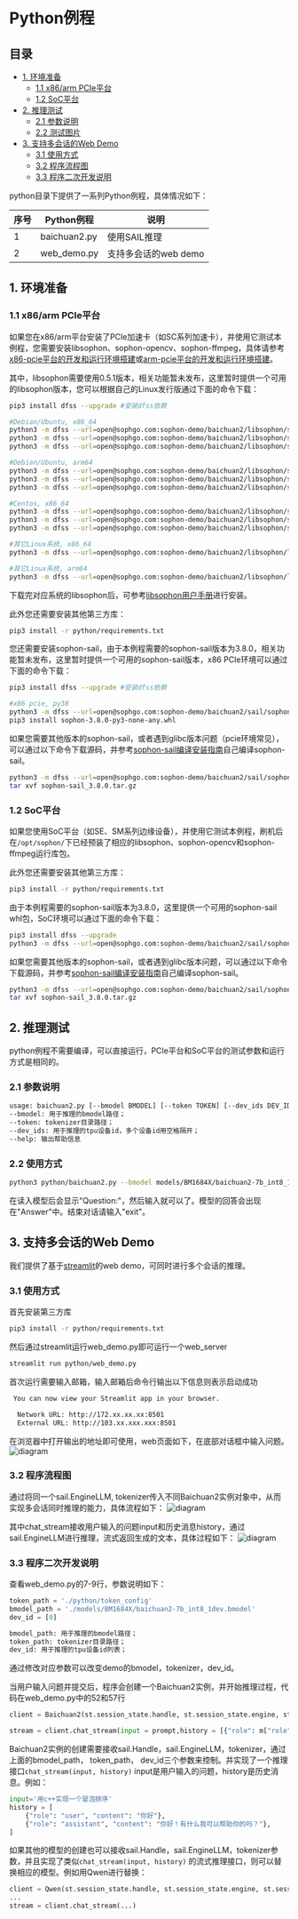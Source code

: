 # Python例程

## 目录

* [1. 环境准备](#1-环境准备)
    * [1.1 x86/arm PCIe平台](#11-x86arm-pcie平台)
    * [1.2 SoC平台](#12-soc平台)
* [2. 推理测试](#2-推理测试)
    * [2.1 参数说明](#21-参数说明)
    * [2.2 测试图片](#22-测试图片)
* [3. 支持多会话的Web Demo](#3-支持多会话的Web-Demo)
    * [3.1 使用方式](#31-使用方式)
    * [3.2 程序流程图](#32-程序流程图)
    * [3.3 程序二次开发说明](#33-程序二次开发说明)

python目录下提供了一系列Python例程，具体情况如下：

| 序号 |  Python例程       | 说明                                |
| ---- | ---------------- | -----------------------------------  |
| 1    | baichuan2.py     | 使用SAIL推理 |
| 2    | web_demo.py     | 支持多会话的web demo |


## 1. 环境准备
### 1.1 x86/arm PCIe平台
如果您在x86/arm平台安装了PCIe加速卡（如SC系列加速卡），并使用它测试本例程，您需要安装libsophon、sophon-opencv、sophon-ffmpeg，具体请参考[x86-pcie平台的开发和运行环境搭建](../../../docs/Environment_Install_Guide.md#3-x86-pcie平台的开发和运行环境搭建)或[arm-pcie平台的开发和运行环境搭建](../../../docs/Environment_Install_Guide.md#5-arm-pcie平台的开发和运行环境搭建)。

其中，libsophon需要使用0.5.1版本，相关功能暂未发布，这里暂时提供一个可用的libsophon版本，您可以根据自己的Linux发行版通过下面的命令下载：
```bash
pip3 install dfss --upgrade #安装dfss依赖

#Debian/Ubuntu, x86_64
python3 -m dfss --url=open@sophgo.com:sophon-demo/baichuan2/libsophon/sophon-driver_0.5.1_amd64.deb
python3 -m dfss --url=open@sophgo.com:sophon-demo/baichuan2/libsophon/sophon-libsophon_0.5.1_amd64.deb
python3 -m dfss --url=open@sophgo.com:sophon-demo/baichuan2/libsophon/sophon-libsophon-dev_0.5.1_amd64.deb

#Debian/Ubuntu, arm64
python3 -m dfss --url=open@sophgo.com:sophon-demo/baichuan2/libsophon/sophon-driver_0.5.1_arm64.deb
python3 -m dfss --url=open@sophgo.com:sophon-demo/baichuan2/libsophon/sophon-libsophon_0.5.1_arm64.deb
python3 -m dfss --url=open@sophgo.com:sophon-demo/baichuan2/libsophon/sophon-libsophon-dev_0.5.1_arm64.deb

#Centos, x86_64
python3 -m dfss --url=open@sophgo.com:sophon-demo/baichuan2/libsophon/sophon-driver_0.5.1-1.riscv64.rpm
python3 -m dfss --url=open@sophgo.com:sophon-demo/baichuan2/libsophon/sophon-libsophon_0.5.1-1.riscv64.rpm
python3 -m dfss --url=open@sophgo.com:sophon-demo/baichuan2/libsophon/sophon-libsophon-dev_0.5.1-1.riscv64.rpm

#其它Linux系统, x86_64
python3 -m dfss --url=open@sophgo.com:sophon-demo/baichuan2/libsophon/libsophon_0.5.1_x86_64.tar.gz

#其它Linux系统, arm64
python3 -m dfss --url=open@sophgo.com:sophon-demo/baichuan2/libsophon/libsophon_0.5.1_aarch64.tar.gz
```
下载完对应系统的libsophon后，可参考[libsophon用户手册](https://doc.sophgo.com/sdk-docs/v23.09.01-lts/docs_latest_release/docs/libsophon/guide/html/1_install.html#)进行安装。

此外您还需要安装其他第三方库：
```bash
pip3 install -r python/requirements.txt
```
您还需要安装sophon-sail，由于本例程需要的sophon-sail版本为3.8.0，相关功能暂未发布，这里暂时提供一个可用的sophon-sail版本，x86 PCIe环境可以通过下面的命令下载：
```bash
pip3 install dfss --upgrade #安装dfss依赖

#x86 pcie, py38
python3 -m dfss --url=open@sophgo.com:sophon-demo/baichuan2/sail/sophon-3.8.0-py3-none-any.whl 
pip3 install sophon-3.8.0-py3-none-any.whl
```
如果您需要其他版本的sophon-sail，或者遇到glibc版本问题（pcie环境常见），可以通过以下命令下载源码，并参考[sophon-sail编译安装指南](https://doc.sophgo.com/sdk-docs/v23.07.01/docs_latest_release/docs/sophon-sail/docs/zh/html/1_build.html#)自己编译sophon-sail。
```bash
python3 -m dfss --url=open@sophgo.com:sophon-demo/baichuan2/sail/sophon-sail_3.8.0.tar.gz
tar xvf sophon-sail_3.8.0.tar.gz
```

### 1.2 SoC平台

如果您使用SoC平台（如SE、SM系列边缘设备），并使用它测试本例程，刷机后在`/opt/sophon/`下已经预装了相应的libsophon、sophon-opencv和sophon-ffmpeg运行库包。

此外您还需要安装其他第三方库：
```bash
pip3 install -r python/requirements.txt
```
由于本例程需要的sophon-sail版本为3.8.0，这里提供一个可用的sophon-sail whl包，SoC环境可以通过下面的命令下载：
```bash
pip3 install dfss --upgrade
python3 -m dfss --url=open@sophgo.com:sophon-demo/baichuan2/sail/sophon_arm-3.8.0-py3-none-any.whl #arm soc, py38
```
如果您需要其他版本的sophon-sail，或者遇到glibc版本问题，可以通过以下命令下载源码，并参考[sophon-sail编译安装指南](https://doc.sophgo.com/sdk-docs/v23.07.01/docs_latest_release/docs/sophon-sail/docs/zh/html/1_build.html#)自己编译sophon-sail。
```bash
python3 -m dfss --url=open@sophgo.com:sophon-demo/baichuan2/sail/sophon-sail_3.8.0.tar.gz
tar xvf sophon-sail_3.8.0.tar.gz
```

## 2. 推理测试
python例程不需要编译，可以直接运行，PCIe平台和SoC平台的测试参数和运行方式是相同的。
### 2.1 参数说明

```bash
usage: baichuan2.py [--bmodel BMODEL] [--token TOKEN] [--dev_ids DEV_ID]
--bmodel: 用于推理的bmodel路径；
--token: tokenizer目录路径；
--dev_ids: 用于推理的tpu设备id，多个设备id用空格隔开；
--help: 输出帮助信息
```

### 2.2 使用方式

```bash
python3 python/baichuan2.py --bmodel models/BM1684X/baichuan2-7b_int8_1dev.bmodel --token python/token_config --dev_ids 0 
```
在读入模型后会显示"Question:"，然后输入就可以了。模型的回答会出现在"Answer"中。结束对话请输入"exit"。

## 3. 支持多会话的Web Demo
我们提供了基于[streamlit](https://streamlit.io/)的web demo，可同时进行多个会话的推理。

### 3.1 使用方式
首先安装第三方库
```bash
pip3 install -r python/requirements.txt
```
然后通过streamlit运行web_demo.py即可运行一个web_server

```bash
streamlit run python/web_demo.py
```

首次运行需要输入邮箱，输入邮箱后命令行输出以下信息则表示启动成功
```bash
 You can now view your Streamlit app in your browser.

  Network URL: http://172.xx.xx.xx:8501
  External URL: http://103.xx.xxx.xxx:8501
```

在浏览器中打开输出的地址即可使用，web页面如下，在底部对话框中输入问题。
![diagram](../pics/web_demo.png)

### 3.2 程序流程图
通过将同一个sail.EngineLLM, tokenizer传入不同Baichuan2实例对象中，从而实现多会话同时推理的能力，具体流程如下：
![diagram](../pics/multi_session.jpg)

其中chat_stream接收用户输入的问题input和历史消息history，通过sail.EngineLLM进行推理，流式返回生成的文本，具体过程如下：
![diagram](../pics/chat_stream.png)

### 3.3 程序二次开发说明

查看web_demo.py的7-9行，参数说明如下：
```python
token_path = './python/token_config'
bmodel_path = './models/BM1684X/baichuan2-7b_int8_1dev.bmodel'
dev_id = [0]
```
```bash
bmodel_path: 用于推理的bmodel路径；
token_path: tokenizer目录路径；
dev_id: 用于推理的tpu设备id列表；
```
通过修改对应参数可以改变demo的bmodel，tokenizer，dev_id。

当用户输入问题并提交后，程序会创建一个Baichuan2实例，并开始推理过程，代码在web_demo.py中的52和57行
```python
client = Baichuan2(st.session_state.handle, st.session_state.engine, st.session_state.tokenizer)
```
```python
stream = client.chat_stream(input = prompt,history = [{"role": m["role"], "content": m["content"]} for m in st.session_state.messages])
```

Baichuan2实例的创建需要接收sail.Handle，sail.EngineLLM，tokenizer，通过上面的bmodel_path， token_path， dev_id三个参数来控制。并实现了一个推理接口`chat_stream(input, history)`  input是用户输入的问题，history是历史消息。例如：
```python
input='用c++实现一个冒泡排序'
history = [
    {"role": "user", "content": "你好"},
    {"role": "assistant", "content": "你好！有什么我可以帮助你的吗？"},
]
```

如果其他的模型的创建也可以接收sail.Handle，sail.EngineLLM，tokenizer参数，并且实现了类似`chat_stream(input, history)` 的流式推理接口，则可以替换相应的模型。例如用Qwen进行替换：
```python
client = Qwen(st.session_state.handle, st.session_state.engine, st.session_state.tokenizer)
...
stream = client.chat_stream(...)
```